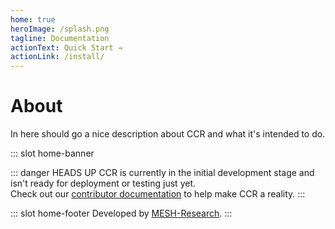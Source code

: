 ```yaml
---
home: true
heroImage: /splash.png
tagline: Documentation
actionText: Quick Start →
actionLink: /install/
---
```

# About

In here should go a nice description about CCR and what it's intended to do.  



::: slot home-banner

::: danger HEADS UP
  CCR is currently in the initial development stage and isn't ready for deployment or testing just yet.  
  Check out our  [contributor documentation](./contributing/README.md) to help make CCR a reality.
:::




::: slot home-footer
Developed by [MESH-Research](https://meshresearch.net/).
:::